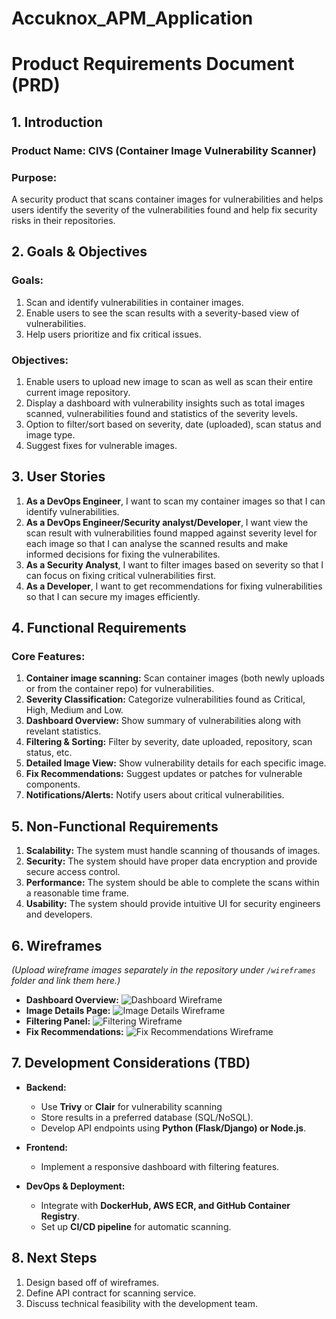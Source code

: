 # Accuknox_APM_Application
# Product Requirements Document (PRD)

## 1. Introduction
### **Product Name:** CIVS (Container Image Vulnerability Scanner)  
### **Purpose:**  
A security product that scans container images for vulnerabilities and helps users identify the severity of the vulnerabilities found and help fix security risks in their repositories.

## 2. Goals & Objectives
### **Goals:**
1. Scan and identify vulnerabilities in container images.
2. Enable users to see the scan results with a severity-based view of vulnerabilities.
3. Help users prioritize and fix critical issues.

### **Objectives:**
1. Enable users to upload new image to scan as well as scan their entire current image repository.
2. Display a dashboard with vulnerability insights such as total images scanned, vulnerabilities found and statistics of the severity levels.
3. Option to filter/sort based on severity, date (uploaded), scan status and image type.
4. Suggest fixes for vulnerable images.

## 3. User Stories
1. **As a DevOps Engineer**, I want to scan my container images so that I can identify vulnerabilities.
2. **As a DevOps Engineer/Security analyst/Developer**, I want view the scan result with vulnerabilities found mapped against severity level for each image so that I can analyse the scanned results and make informed decisions for fixing the vulnerabilites. 
3. **As a Security Analyst**, I want to filter images based on severity so that I can focus on fixing critical vulnerabilities first.
4. **As a Developer**, I want to get recommendations for fixing vulnerabilities so that I can secure my images efficiently.

## 4. Functional Requirements
### **Core Features:**
1. **Container image scanning:** Scan container images (both newly uploads or from the container repo) for vulnerabilities.
2.  **Severity Classification:** Categorize vulnerabilities found as Critical, High, Medium and Low.
3.  **Dashboard Overview:** Show summary of vulnerabilities along with revelant statistics.
4.  **Filtering & Sorting:** Filter by severity, date uploaded, repository, scan status, etc.
5.  **Detailed Image View:** Show vulnerability details for each specific image.
6.  **Fix Recommendations:** Suggest updates or patches for vulnerable components.
7.  **Notifications/Alerts:** Notify users about critical vulnerabilities.

## 5. Non-Functional Requirements
1. **Scalability:** The system must handle scanning of thousands of images.
2. **Security:** The system should have proper data encryption and provide secure access control.
3. **Performance:** The system should be able to complete the scans within a reasonable time frame.
4. **Usability:** The system should provide intuitive UI for security engineers and developers.

## 6. Wireframes
*(Upload wireframe images separately in the repository under `/wireframes` folder and link them here.)*

- **Dashboard Overview:**
  ![Dashboard Wireframe](wireframes/dashboard.png)
- **Image Details Page:**
  ![Image Details Wireframe](wireframes/image_details.png)
- **Filtering Panel:**
  ![Filtering Wireframe](wireframes/filtering.png)
- **Fix Recommendations:**
  ![Fix Recommendations Wireframe](wireframes/fix_recommendations.png)

## 7. Development Considerations (TBD)
- **Backend:**
  - Use **Trivy** or **Clair** for vulnerability scanning 
  - Store results in a preferred database (SQL/NoSQL).
  - Develop API endpoints using **Python (Flask/Django) or Node.js**.

- **Frontend:**
  - Implement a responsive dashboard with filtering features.

- **DevOps & Deployment:**
  - Integrate with **DockerHub, AWS ECR, and GitHub Container Registry**.
  - Set up **CI/CD pipeline** for automatic scanning.

## 8. Next Steps
1. Design based off of wireframes.
2. Define API contract for scanning service.
3. Discuss technical feasibility with the development team.

